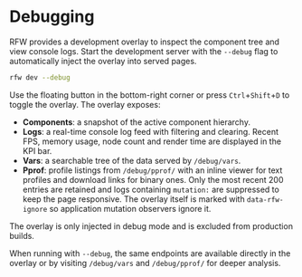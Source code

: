 # Debugging

RFW provides a development overlay to inspect the component tree and view
console logs. Start the development server with the `--debug` flag to
automatically inject the overlay into served pages.

```bash
rfw dev --debug
```

Use the floating button in the bottom-right corner or press
`Ctrl`+`Shift`+`D` to toggle the overlay. The overlay exposes:

- **Components**: a snapshot of the active component hierarchy.
- **Logs**: a real-time console log feed with filtering and clearing.
  Recent FPS, memory usage, node count and render time are displayed in the KPI bar.
- **Vars**: a searchable tree of the data served by `/debug/vars`.
- **Pprof**: profile listings from `/debug/pprof/` with an inline viewer for text profiles and download links for binary ones.
Only the most recent 200 entries are retained and logs containing `mutation:`
are suppressed to keep the page responsive. The overlay itself is marked with
`data-rfw-ignore` so application mutation observers ignore it.

The overlay is only injected in debug mode and is excluded from production
builds.

When running with `--debug`, the same endpoints are available directly in the overlay or by visiting `/debug/vars` and `/debug/pprof/` for deeper analysis.
